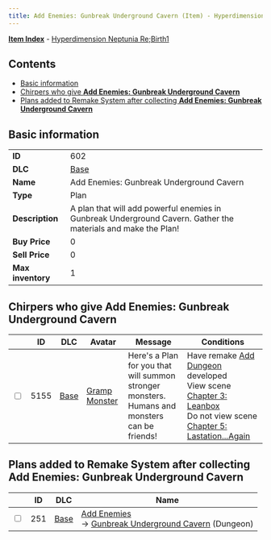 ```yaml
---
title: Add Enemies: Gunbreak Underground Cavern (Item) - Hyperdimension Neptunia Re;Birth1
---
```


[**Item Index**](/neptunia/rb1/item/index.html) - [Hyperdimension Neptunia Re;Birth1](/neptunia/rb1)

## Contents

- [Basic information](#basic-information)
- [Chirpers who give **Add Enemies: Gunbreak Underground Cavern**](#chirpers-who-give-add-enemies-gunbreak-underground-cavern)
- [Plans added to Remake System after collecting **Add Enemies: Gunbreak Underground Cavern**](#plans-added-to-remake-system-after-collecting-add-enemies-gunbreak-underground-cavern)
## Basic information

|   |   |
| -- | -- |
| **ID** | 602 |
| **DLC** | [Base](/neptunia/rb1/dlc/1-base.html) |
| **Name** | Add Enemies: Gunbreak Underground Cavern |
| **Type** | Plan |
| **Description** | A plan that will add powerful enemies in Gunbreak Underground Cavern. Gather the materials and make the Plan! |
| **Buy Price** | 0 |
| **Sell Price** | 0 |
| **Max inventory** | 1 |


## Chirpers who give **Add Enemies: Gunbreak Underground Cavern**

|    | ID | DLC | Avatar | Message | Conditions |
| -- | -- | --- | ------ | ------- | ---------- |
| <input type="checkbox" id="rb1-chirper-event-1-5155" class="trackbox" /> | 5155 | [Base](/neptunia/rb1/dlc/1-base.html) | [Gramp Monster](/neptunia/rb1/undefined/1-243-gramp-monster.html) | Here's a Plan for you that will summon stronger monsters.<br />Humans and monsters can be friends! | Have remake [Add Dungeon](/neptunia/rb1/remake/1-214-add-dungeon.html) developed<br />View scene [Chapter 3: Leanbox](/neptunia/rb1/scene/1-302-chapter-3-leanbox.html)<br />Do not view scene [Chapter 5: Lastation...Again](/neptunia/rb1/scene/1-501-chapter-5-lastation-again.html) |


## Plans added to Remake System after collecting **Add Enemies: Gunbreak Underground Cavern**

|    | ID | DLC | Name |
| -- | -- | --- | ---- |
| <input type="checkbox" id="rb1-remake-1-251" class="trackbox" /> | 251 | [Base](/neptunia/rb1/dlc/1-base.html) | [Add Enemies](/neptunia/rb1/remake/1-251-add-enemies.html)<br /> → [Gunbreak Underground Cavern](/neptunia/rb1/dungeon/1-107-gunbreak-underground-cavern.html) (Dungeon) |
